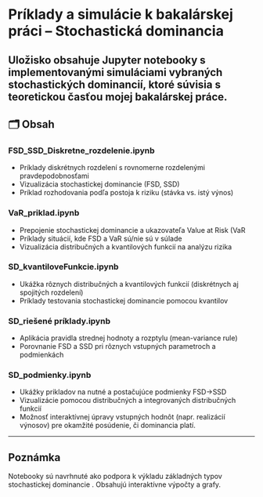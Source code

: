 # Príklady a simulácie k bakalárskej práci – Stochastická dominancia

Uložisko obsahuje Jupyter notebooky s implementovanými simuláciami vybraných stochastických dominancií, ktoré súvisia s teoretickou časťou mojej bakalárskej práce.
---

## 🗂 Obsah

### FSD_SSD_Diskretne_rozdelenie.ipynb
- Príklady diskrétnych rozdelení s rovnomerne rozdelenými pravdepodobnosťami  
- Vizualizácia stochastickej dominancie (FSD, SSD)
- Príklad rozhodovania podľa postoja k riziku (stávka vs. istý výnos)

### VaR_priklad.ipynb
- Prepojenie stochastickej dominancie a ukazovateľa Value at Risk (VaR 
- Príklady situácií, kde FSD a VaR sú/nie sú v súlade  
- Vizualizácia distribučných a kvantilových funkcií na analýzu rizika
 
### SD_kvantiloveFunkcie.ipynb
- Ukážka rôznych distribučných a kvantilových funkcií (diskrétnych aj spojitých rozdelení)
- Príklady testovania stochastickej dominancie pomocou kvantilov

### SD_riešené príklady.ipynb
- Aplikácia pravidla strednej hodnoty a rozptylu (mean-variance rule)
- Porovnanie FSD a SSD pri rôznych vstupných parametroch a podmienkách

### SD_podmienky.ipynb
- Ukážky prikladov na nutné a postačujúce podmienky FSD->SSD
- Vizualizácie pomocou distribučných a integrovaných distribučných funkcií
- Možnosť interaktívnej úpravy vstupných hodnôt (napr. realizácií výnosov) pre okamžité posúdenie, či dominancia platí.
  

---


## Poznámka

Notebooky sú navrhnuté ako podpora k výkladu základných typov stochastickej dominancie . Obsahujú interaktívne výpočty a grafy.
